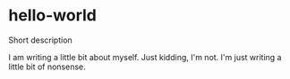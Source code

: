 # hello-world
Short description

I am writing a little bit about myself. Just kidding, I'm not. I'm just writing a little bit of nonsense.
